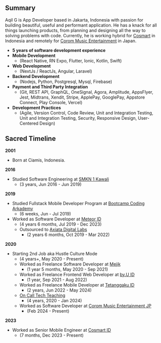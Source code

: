 ## Summary

Aqil G is App Developer based in Jakarta, Indonesia with passion for building beautiful, useful and performant application. He has a knack for all things launching products, from planning and designing all the way to solving problems with code. Currently, he is working hybrid for [Cosmart](https://www.cosmart.com) in Indonesia and remotely for [Corom Music Entertainment](https://www.corom-music.com) in Japan.

- **5 years of software development experience**
- **Mobile Development**
  - (React Native, RN Expo, Flutter, Ionic, Kotlin, Swift)
- **Web Development**
  - (NextJs / ReactJs, Angular, Laravel)
- **Backend Development**
  - (Nodejs, Python, Postgresql, Mysql, Firebase)
- **Payment and Third Party Integration**
  - (Git, REST API, GraphQL, OneSignal, Agora, Amplitude, AppsFlyer, Jest, Midtrans, Xendit, Stripe, ApplePay, GooglePay, Appstore Connect, Play Console, Vercel)
- **Development Practices**
  - (Agile, Version Control, Code Review, Unit and Integration Testing, Unit and Integration Testing, Security, Responsive Design, User-Centered Design)

## Sacred Timeline

**2001**
- Born at Ciamis, Indonesia.

**2016**
- Studied Software Engineering at [SMKN 1 Kawali](https://www.smkn1kawali.sch.id)
  - (3 years, Jun 2016 - Jun 2019)

**2019**
- Studied Fullstack Mobile Developer Program at [Bootcamp Coding Arkademy](https://pijarmahir.id)
  - (6 weeks, Jun - Jul 2019)
- Worked as Software Developer at [Meteor ID](https://meteor.id)
  - (4 years 6 months, Jul 2019 - Dec 2023)
  - Outsourced to [Axiata Digital Labs](https://www.axiatadigitallabs.com)
    - (2 years 6 months, Oct 2019 - Mar 2022)

**2020**
- Starting 2nd Job aka Hustle Culture Mode
  - (4 years+, May 2020 - Present)
  - Worked as Freelance Software Developer at [Mejik]([https://www.mejik.com](https://www.linkedin.com/company/mejik/))
    - (1 year 5 months, May 2020 - Sep 2021)
  - Worked as Freelance Frontend Web Developer at [by.U ID](https://www.byu.id)
    - (1 year, Sep 2021 - Aug 2022)
  - Worked as Freelance Mobile Developer at [Tetanggaku ID](https://www.tetanggaku.co.id)
    - (2 years, Jun 2022 - May 2024)
  - [On Call Tech Teaching](https://www.linkedin.com/in/aqigif/details/volunteering-experiences/)
    - (4 years, 2020 - Jan 2024)
  - Worked as Software Developer at [Corom Music Entertainment JP](https://corom.me)
    - (Feb 2024 - Present)

**2023**
- Worked as Senior Mobile Engineer at [Cosmart ID](https://cosmart.id)
  - (7 months, Dec 2023 - Present)
